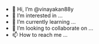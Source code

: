 - 👋 Hi, I’m @vinayakan88y
- 👀 I’m interested in ...
- 🌱 I’m currently learning ...
- 💞️ I’m looking to collaborate on ...
- 📫 How to reach me ...

<!---
vinayakan88y/vinayakan88y is a ✨ special ✨ repository because its `README.md` (this file) appears on your GitHub profile.
You can click the Preview link to take a look at your changes.
--->
